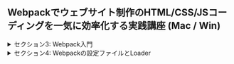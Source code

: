 ## Webpackでウェブサイト制作のHTML/CSS/JSコーディングを一気に効率化する実践講座 (Mac / Win)

<details>
<summary>セクション3: Webpack入門</summary>

| NO | 内容 |
| ---- | ---- |
| 18. | NVMのインストールに失敗する場合 |
| 19. | Node.jsのインストール |
| 20. | Windows / Node.jsのインストール |
| 21. | Webpack 5 について |
| 22. | プロジェクトの新規作成とパッケージのインストール |
| 23. | Webpackを使用した初めてのビルド |
| 24. | 自作モジュールをWebpackでビルドする |
| 25. | テキスト版教材 |

</details>

<details>
<summary>セクション4: Webpackの設定ファイルとLoader</summary>

| NO | 内容 |
| ---- | ---- |
| 26. | 出力されたJavascriptを使用してみる |
| 27. | Webpackの設定ファイルを作成する |
<!-- | 28. | css-loaderでCSSを読み込む |
| 29. | style-loaderでCSSのスタイルを適応させる |
| 30. | 変更内容をGitにコミット |
| 31. | テキスト版教材 | -->

</details>
